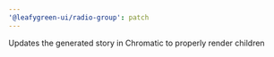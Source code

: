 ```yaml
---
'@leafygreen-ui/radio-group': patch
---
```


Updates the generated story in Chromatic to properly render children
